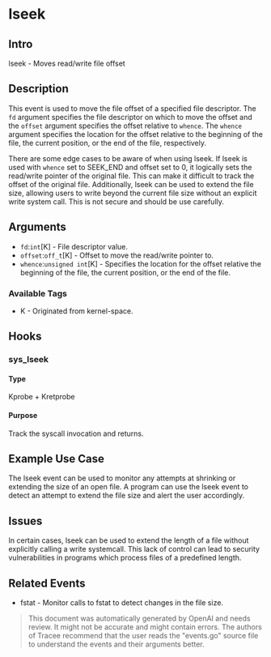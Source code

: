 
# lseek

## Intro
lseek - Moves read/write file offset

## Description
This event is used to move the file offset of a specified file descriptor. The `fd` argument specifies the file descriptor on which to move the offset and the `offset` argument specifies the offset relative to `whence`. The `whence` argument specifies the location for the offset relative to the beginning of the file, the current position, or the end of the file, respectively.

There are some edge cases to be aware of when using lseek. If lseek is used with `whence` set to SEEK_END and offset set to 0, it logically sets the read/write pointer of the original file. This can make it difficult to track the offset of the original file. Additionally, lseek can be used to extend the file size, allowing users to write beyond the current file size without an explicit write system call. This is not secure and should be use carefully.

## Arguments
* `fd`:`int`[K] - File descriptor value.
* `offset`:`off_t`[K] - Offset to move the read/write pointer to.
* `whence`:`unsigned int`[K] - Specifies the location for the offset relative the beginning of the file, the current position, or the end of the file.

### Available Tags
* K - Originated from kernel-space.

## Hooks
### sys_lseek
#### Type
Kprobe + Kretprobe
#### Purpose
Track the syscall invocation and returns.

## Example Use Case
The lseek event can be used to monitor any attempts at shrinking or extending the size of an open file. A program can use the lseek event to detect an attempt to extend the file size and alert the user accordingly.

## Issues
In certain cases, lseek can be used to extend the length of a file without explicitly calling a write systemcall. This lack of control can lead to security vulnerabilities in programs which process files of a predefined length.

## Related Events
* fstat - Monitor calls to fstat to detect changes in the file size.

> This document was automatically generated by OpenAI and needs review. It might
> not be accurate and might contain errors. The authors of Tracee recommend that
> the user reads the "events.go" source file to understand the events and their
> arguments better.
